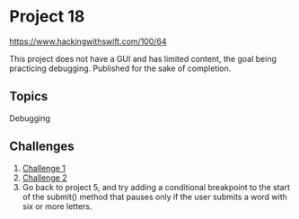 # Project 18

https://www.hackingwithswift.com/100/64

This project does not have a GUI and has limited content, the goal being practicing debugging. Published for the sake of completion.

## Topics

Debugging

## Challenges

1. [Challenge 1](../39-Project18-Challenges1-2)
2. [Challenge 2](../39-Project18-Challenges1-2)
3. Go back to project 5, and try adding a conditional breakpoint to the start of the submit() method that pauses only if the user submits a word with six or more letters.
